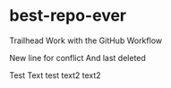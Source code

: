 # best-repo-ever
Trailhead  Work with the GitHub Workflow

New line for conflict
And last deleted

Test Text
test text2
text2
